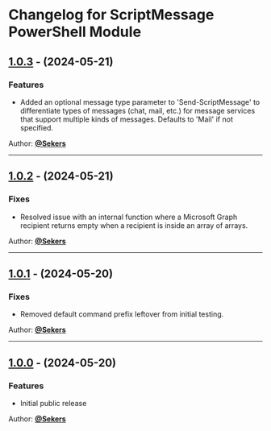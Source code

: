 # Changelog for ScriptMessage PowerShell Module

## [1.0.3](https://github.com/Sekers/ScriptMessage/tree/1.0.3) - (2024-05-21)

### Features

- Added an optional message type parameter to 'Send-ScriptMessage' to differentiate types of messages (chat, mail, etc.) for message services that support multiple kinds of messages. Defaults to 'Mail' if not specified.

Author: [**@Sekers**](https://github.com/Sekers)

---
## [1.0.2](https://github.com/Sekers/ScriptMessage/tree/1.0.2) - (2024-05-21)

### Fixes

- Resolved issue with an internal function where a Microsoft Graph recipient returns empty when a recipient is inside an array of arrays.

Author: [**@Sekers**](https://github.com/Sekers)

---
## [1.0.1](https://github.com/Sekers/ScriptMessage/tree/1.0.1) - (2024-05-20)

### Fixes

- Removed default command prefix leftover from initial testing.

Author: [**@Sekers**](https://github.com/Sekers)

---
## [1.0.0](https://github.com/Sekers/SKYAPI/tree/1.0.0) - (2024-05-20)

### Features

- Initial public release

Author: [**@Sekers**](https://github.com/Sekers)
